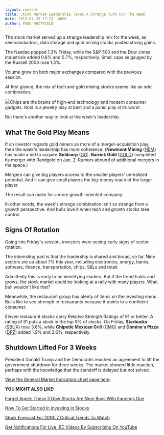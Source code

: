 ```yaml
---
layout: content
title: Stock Market Leadership Takes A Strange Turn For The Week
date: 2019-01-25 17:22 -0800
author: PAUL WHITFIELD
---
```






The stock market served up a strange leadership mix for the week, as semiconductors, data storage and gold mining stocks posted strong gains.




The Nasdaq popped 1.3% Friday, while the S&P 500 and the Dow Jones industrials added 0.8% and 0.7%, respectively. Small caps as gauged by the Russell 2000 rose 1.3%.


Volume grew on both major exchanges compared with the previous session.


At first glance, the mix of tech and gold mining stocks seems like an odd combination.


![](https://www.investors.com/wp-content/uploads/2019/01/MP012519-250x300.jpg)Chips are the brains of high-end technology and modern consumer gadgets. Gold is a jewelry play at best and a panic play at its worst.


But there's another way to look at the week's leadership.


What The Gold Play Means
------------------------


If an investor regards gold miners as more of a merger-acquisition play, then the week's leadership has more coherence. (**Newmont Mining** ([NEM](https://research.investors.com/quote.aspx?symbol=NEM)) has made a bid to acquire **Goldcorp** ([GG](https://research.investors.com/quote.aspx?symbol=GG)). **Barrick Gold** ([GOLD](https://research.investors.com/quote.aspx?symbol=GOLD)) completed its merger with Randgold on Jan. 2. Rumors abound of additional mergers in the space.)


Mergers can give big players access to the smaller players' unrealized potential. And it can give small players the big-money reach of the larger player.


The result can make for a more growth-oriented company.


In other words, the week's strange combination isn't so strange from a growth perspective. And bulls love it when tech and growth stocks take control.


Signs Of Rotation
-----------------


Going into Friday's session, investors were seeing early signs of sector rotation.


The interesting part is that the leadership is shared and broad, so far. Nine sectors are up about 7% this year, including electronics, energy, banks, software, finance, transportation, chips, S&Ls and retail.


Admittedly this is early to be identifying leaders. But if the trend holds and grows, the stock market could be looking at a rally with many players. What bull wouldn't like that?


Meanwhile, the restaurant group has plenty of items on the investing menu. Bulls like to see strength in restaurants because it points to a confident consumer.


Eleven restaurant stocks carry Relative Strength Ratings of 91 or better. A rating of 91 puts a stock in the top 9% of stocks. On Friday, **Starbucks** ([SBUX](https://research.investors.com/quote.aspx?symbol=SBUX)) rose 3.6%, while **Chipotle Mexican Grill** ([CMG](https://research.investors.com/quote.aspx?symbol=CMG)) and **Domino's Pizza** ([DPZ](https://research.investors.com/quote.aspx?symbol=DPZ)) added 1.9% and 2.6%, respectively.



Shutdown Lifted For 3 Weeks
---------------------------


President Donald Trump and the Democrats reached an agreement to lift the government shutdown for three weeks. The market showed little reaction, perhaps with the knowledge that the standoff is delayed but not solved.


[View the General Market Indicators chart page here](https://www.investors.com/wp-content/uploads/2019/01/GMI_012819.pdf).


**YOU MIGHT ALSO LIKE:**


[Forget Apple: These 3 Dow Stocks Are Near Buys With Earnings Due](https://www.investors.com/market-trend/stock-market-today/dow-jones-futures-apple-earnings-microsoft-earnings-boeing-earnings-visa-earnings/)


[How To Get Started In Investing In Stocks](https://www.investors.com/how-to-invest/investors-corner/investing-in-stocks/)


[Stock Forecast For 2019: 7 Critical Trends To Watch](https://www.investors.com/news/stock-market-forecast-for-2019/)


[Get Notifications For Live IBD Videos By Subscribing On YouTube](https://www.youtube.com/investorsbusinessdaily)


 




